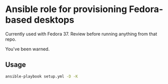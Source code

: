 # Ansible role for provisioning Fedora-based desktops

Currently used with Fedora 37.
Review before running anything from that repo. 

You've been warned.

## Usage

```bash
ansible-playbook setup.yml -D -K
```